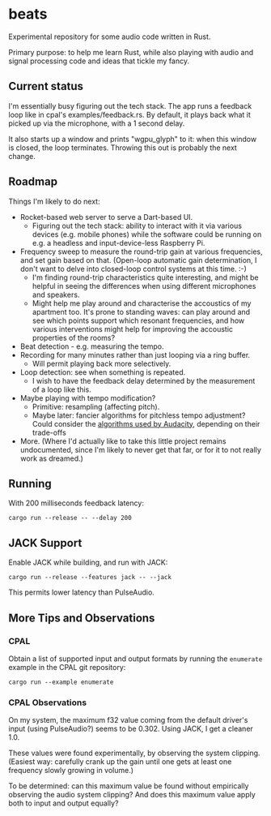 # beats
Experimental repository for some audio code written in Rust.

Primary purpose: to help me learn Rust, while also playing with audio and signal
processing code and ideas that tickle my fancy.

## Current status
I'm essentially busy figuring out the tech stack. The app runs a feedback loop
like in cpal's examples/feedback.rs. By default, it plays back what it picked up
via the microphone, with a 1 second delay.

It also starts up a window and prints "wgpu_glyph" to it: when this window is
closed, the loop terminates. Throwing this out is probably the next change.

## Roadmap
Things I'm likely to do next:

* Rocket-based web server to serve a Dart-based UI.
  * Figuring out the tech stack: ability to interact with it via various devices
    (e.g. mobile phones) while the software could be running on e.g. a headless
    and input-device-less Raspberry Pi.
* Frequency sweep to measure the round-trip gain at various frequencies, and set
  gain based on that. (Open-loop automatic gain determination, I don't want to
  delve into closed-loop control systems at this time. :-)
  * I'm finding round-trip characteristics quite interesting, and might be
    helpful in seeing the differences when using different microphones and
    speakers.
  * Might help me play around and characterise the accoustics of my apartment
    too. It's prone to standing waves: can play around and see which points
    support which resonant frequencies, and how various interventions might help
    for improving the accoustic properties of the rooms?
* Beat detection - e.g. measuring the tempo.
* Recording for many minutes rather than just looping via a ring buffer.
  * Will permit playing back more selectively.
* Loop detection: see when something is repeated.
  * I wish to have the feedback delay determined by the measurement of a loop
    like this.
* Maybe playing with tempo modification?
  * Primitive: resampling (affecting pitch).
  * Maybe later: fancier algorithms for pitchless tempo adjustment? Could
    consider the [algorithms used by
    Audacity](https://wiki.audacityteam.org/wiki/SoundTouch), depending on their
    trade-offs
* More. (Where I'd actually like to take this little project remains
  undocumented, since I'm likely to never get that far, or for it to not really
  work as dreamed.)

## Running
With 200 milliseconds feedback latency:
```
cargo run --release -- --delay 200
```

## JACK Support
Enable JACK while building, and run with JACK:
```
cargo run --release --features jack -- --jack
```
This permits lower latency than PulseAudio.

## More Tips and Observations

### CPAL
Obtain a list of supported input and output formats by running the `enumerate`
example in the CPAL git repository:
```
cargo run --example enumerate
```

### CPAL Observations
On my system, the maximum f32 value coming from the default driver's input
(using PulseAudio?) seems to be 0.302. Using JACK, I get a cleaner 1.0.

These values were found experimentally, by observing the system clipping.
(Easiest way: carefully crank up the gain until one gets at least one frequency
slowly growing in volume.)

To be determined: can this maximum value be found without empirically observing
the audio system clipping? And does this maximum value apply both to input and
output equally?
